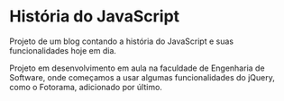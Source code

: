 # História do JavaScript
Projeto de um blog contando a história do JavaScript e suas funcionalidades hoje em dia. 

Projeto em desenvolvimento em aula na faculdade de Engenharia de Software, onde começamos a usar algumas funcionalidades do jQuery, como o Fotorama, adicionado por último.


